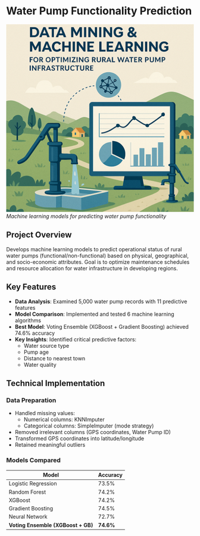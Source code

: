 # Water Pump Functionality Prediction

![Water Pump Infrastructure Optimization](images/project_image.png) 
*Machine learning models for predicting water pump functionality*

## Project Overview
Develops machine learning models to predict operational status of rural water pumps (functional/non-functional) based on physical, geographical, and socio-economic attributes. Goal is to optimize maintenance schedules and resource allocation for water infrastructure in developing regions.

## Key Features
- **Data Analysis**: Examined 5,000 water pump records with 11 predictive features
- **Model Comparison**: Implemented and tested 6 machine learning algorithms
- **Best Model**: Voting Ensemble (XGBoost + Gradient Boosting) achieved 74.6% accuracy
- **Key Insights**: Identified critical predictive factors:
  - Water source type
  - Pump age
  - Distance to nearest town
  - Water quality

## Technical Implementation
### Data Preparation
- Handled missing values:
  - Numerical columns: KNNImputer
  - Categorical columns: SimpleImputer (mode strategy)
- Removed irrelevant columns (GPS coordinates, Water Pump ID)
- Transformed GPS coordinates into latitude/longitude
- Retained meaningful outliers

### Models Compared
| Model | Accuracy |
|-------|----------|
| Logistic Regression | 73.5% |
| Random Forest | 74.2% |
| XGBoost | 74.2% |
| Gradient Boosting | 74.5% |
| Neural Network | 72.7% |
| **Voting Ensemble (XGBoost + GB)** | **74.6%** |
